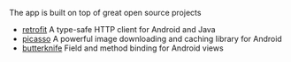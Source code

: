 The app is built on top of great open source projects 

* [retrofit](http://square.github.io/retrofit/) A type-safe HTTP client for Android and Java
* [picasso](http://square.github.io/picasso/) A powerful image downloading and caching library for Android
* [butterknife](http://jakewharton.github.io/butterknife/) Field and method binding for Android views


